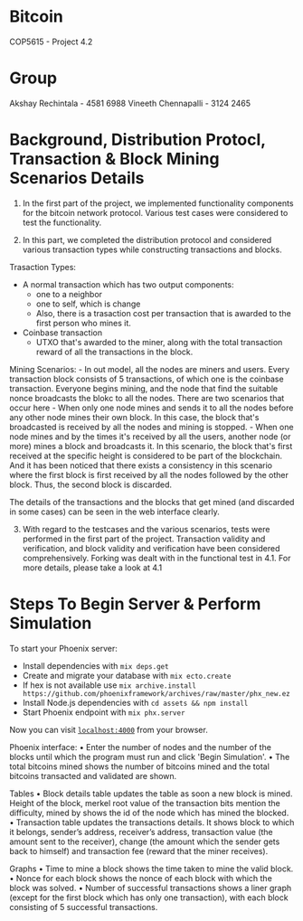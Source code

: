 # Bitcoin

COP5615 - Project 4.2 

# Group

Akshay Rechintala - 4581 6988
Vineeth Chennapalli - 3124 2465


# Background, Distribution Protocl, Transaction & Block Mining Scenarios Details

1. In the first part of the project, we implemented functionality components for the bitcoin network protocol. Various test cases were considered to test the functionality.

2. In this part, we completed the distribution protocol and considered various transaction types while constructing transactions and blocks. 

  Trasaction Types:
  - A normal transaction which has two output components: 
    - one to a neighbor
    - one to self, which is change
    - Also, there is a trasaction cost per transaction that is awarded to the first person who mines it.
  - Coinbase transaction
    - UTXO that's awarded to the miner, along with the total transaction reward of all the transactions in the block.

  Mining Scenarios:
    - In out model, all the nodes are miners and users. Every transaction block consists of 5 transactions, of which one is the coinbase transaction. Everyone begins mining, and the node that
    find the suitable nonce broadcasts the blokc to all the nodes. There are two scenarios that occur
    here
      - When only one node mines and sends it to all the nodes before any other node mines their own
      block. In this case, the block that's broadcasted is received by all the nodes and mining is stopped. 
      - When one node mines and by the times it's received by all the users, another node (or more) mines a block and broadcasts it. In this scenario, the block that's first received at the specific height is considered to be part of the blockchain. And it has been noticed that there exists a consistency in this scenario where the first block is first received by all the nodes followed by the other block. Thus, the second block is discarded.

  The details of the transactions and the blocks that get mined (and discarded in some cases) can be seen in the web interface clearly.

3. With regard to the testcases and the various scenarios, tests were performed in the first part of the project. Transaction validity and verification, and block validity and verification have been considered comprehensively. Forking was dealt with in the functional test in 4.1. For more details, please take a look at 4.1

# Steps To Begin Server & Perform Simulation

To start your Phoenix server:

  * Install dependencies with `mix deps.get`
  * Create and migrate your database with `mix ecto.create`
  * If hex is not available use `mix archive.install https://github.com/phoenixframework/archives/raw/master/phx_new.ez `
  * Install Node.js dependencies with `cd assets && npm install`
  * Start Phoenix endpoint with `mix phx.server`

Now you can visit [`localhost:4000`](http://localhost:4000) from your browser.

Phoenix interface:
•	Enter the number of nodes and the number of the blocks until which the program must run and click 'Begin Simulation'.
•	The total bitcoins mined shows the number of bitcoins mined and the total bitcoins transacted and validated are shown.

Tables
•	Block details table updates the table as soon a new block is mined. Height of the block, merkel root value of the transaction bits mention the difficulty, mined by shows the id of the node which has mined the blocked. 
•	Transaction table updates the transactions details. It shows block to which it belongs, sender’s address, receiver’s address, transaction value (the amount sent to the receiver), change (the amount which the sender gets back to himself) and transaction fee (reward that the miner receives).

Graphs
•	Time to mine a block shows the time taken to mine the valid block.
• Nonce for each block shows the nonce of each block with which the block was solved.
• Number of successful transactions shows a liner graph (except for the first block which has only one transaction), with each block consisting of 5 successful transactions.
